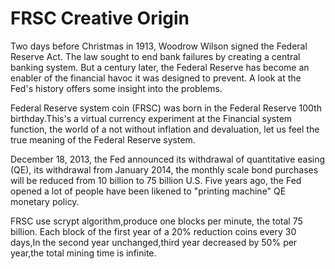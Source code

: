 FRSC Creative Origin
================================

Two days before Christmas in 1913, Woodrow Wilson signed the Federal Reserve Act. The law sought to end bank failures by creating a central banking system. But a century later, the Federal Reserve has become an enabler of the financial havoc it was designed to prevent. A look at the Fed's history offers some insight into the problems. 

Federal Reserve system coin (FRSC) was born in the Federal Reserve 100th birthday.This's a virtual currency experiment at the Financial system function, the world of a not without inflation and devaluation, let us feel the true meaning of the Federal Reserve system. 

December 18, 2013, the Fed announced its withdrawal of quantitative easing (QE), its withdrawal from January 2014, the monthly scale bond purchases will be reduced from 10 billion to 75 billion U.S.  Five years ago, the Fed opened a lot of people have been likened to "printing machine" QE monetary policy.

FRSC use scrypt algorithm,produce one blocks per minute, the total 75 billion. Each block of the first year of a 20% reduction coins every 30 days,In the second year unchanged,third   year decreased by 50% per year,the total mining time is infinite.

